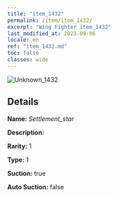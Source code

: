 ```yaml
---
title: "item_1432"
permalink: /item/item_1432/
excerpt: "Wing Fighter item_1432"
last_modified_at: 2023-09-06
locale: en
ref: "item_1432.md"
toc: false
classes: wide
---
```



 ![Unknown_1432](/images/item/Settlement_star_p.png)



## Details

 **Name:** *Settlement_star* 

 **Description:** 

 **Rarity:** 1 

 **Type:** 1 

 **Suction:** true 

 **Auto Suction:** false 


